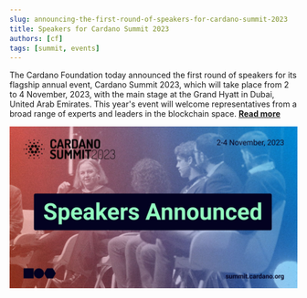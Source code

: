 ```yaml
---
slug: announcing-the-first-round-of-speakers-for-cardano-summit-2023
title: Speakers for Cardano Summit 2023
authors: [cf]
tags: [summit, events]
---
```


The Cardano Foundation today announced the first round of speakers for its flagship annual event, Cardano Summit 2023, which will take place from 2 to 4 November, 2023, with the main stage at the Grand Hyatt in Dubai, United Arab Emirates. This year's event will welcome representatives from a broad range of experts and leaders in the blockchain space. [**Read more**](https://cardanofoundation.org/en/news/speakers-cardano-summit-2023/)

![Cardano Summit 2023 Speakers](./banner.jpeg)